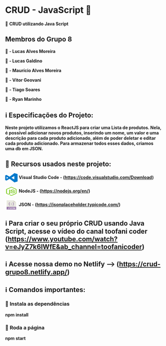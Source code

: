 # CRUD - JavaScript :file_folder:
:bookmark_tabs: **CRUD utilizando Java Script**

## Membros do Grupo 8

:boy: **- Lucas Alves Moreira**

:boy: **- Lucas Galdino**

:boy: **- Maurício Alves Moreira**

:boy: **- Vitor Geovani**

:boy: **- Tiago Soares**

:boy: **- Ryan Marinho**

## :information_source: Especificações do Projeto:

**Neste projeto utilizamos o ReactJS para criar uma Lista de produtos. Nela, é possível adicionar novos produtos, inserindo um nome, um valor e uma descrição para cada produto adicionado, além de poder deletar e editar cada produto adicionado. Para armazenar todos esses dados, criamos uma db em JSON.**

## 📌 Recursos usados neste projeto: 

<img align="center" alt="icon-js" height="30" width="40" src="icons/visual-studio-code-logo-svg-vector.svg" style="max-width:100%;"></img> **Visual Studio Code -  (https://code.visualstudio.com/Download)**

<img align="center" alt="icon-js" height="30" width="40" src="https://raw.githubusercontent.com/devicons/devicon/master/icons/nodejs/nodejs-original.svg" style="max-width:100%;"></img> **NodeJS - (https://nodejs.org/en/)**

<img align="center" alt="icon-js" height="30" width="40" src="icons/json-file.svg" style="max-width:100%;"></img> **JSON - (https://jsonplaceholder.typicode.com/)**


## :information_source: **Para criar o seu próprio CRUD usando Java Script, acesse o vídeo do canal toofani coder (https://www.youtube.com/watch?v=eJyZ7k6lWfE&ab_channel=toofanicoder)**

## :information_source: **Acesse nossa demo no Netlify --> (https://crud-grupo8.netlify.app/)**

## :information_source: **Comandos importantes:**
### 📍 **Instala as dependências**
**npm install**

### 📍 **Roda a página**
**npm start**
